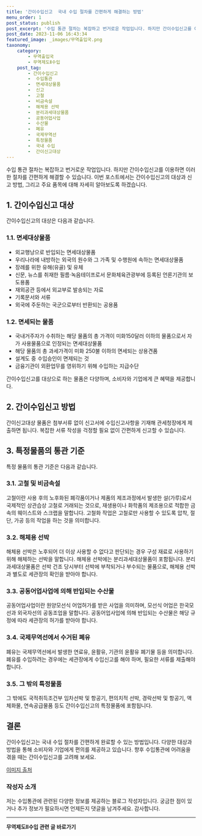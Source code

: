 ```yaml
---
title: '간이수입신고  국내 수입 절차를 간편하게 해결하는 방법'
menu_order: 1
post_status: publish
post_excerpt: '수입 통관 절차는 복잡하고 번거로운 작업입니다. 하지만 간이수입신고를 이용하면 이러한 절차를 간편하게 해결할 수 있습니다. 이번 포스트에서는 간이수입신고의 대상과 신고 방법, 그리고 주요 품목에 대해 자세히 알아보도록 하겠습니다.'
post_date: 2023-11-06 16:43:34
featured_image: _images/무역출입국.png
taxonomy:
    category:
        - 무역출입국
        - 무역제도Ⅱ수입
    post_tag:
        - 간이수입신고
        -  수입통관
        -  면세대상물품
        -  신고
        -  고철
        -  비금속설
        -  해체용 선박
        -  분리과세대상물품
        -  공동어업사업
        -  수산물
        -  폐유
        -  국제무역선
        -  특정물품
        -  국내 수입
        -  간이신고대상
---
```




수입 통관 절차는 복잡하고 번거로운 작업입니다. 하지만 간이수입신고를 이용하면 이러한 절차를 간편하게 해결할 수 있습니다. 이번 포스트에서는 간이수입신고의 대상과 신고 방법, 그리고 주요 품목에 대해 자세히 알아보도록 하겠습니다. 

## 1. 간이수입신고 대상

간이수입신고의 대상은 다음과 같습니다.

### 1.1. 면세대상물품

- 외교행낭으로 반입되는 면세대상물품
- 우리나라에 내방하는 외국의 원수와 그 가족 및 수행원에 속하는 면세대상물품
- 장례를 위한 유해(유골) 및 유체
- 신문, 뉴스를 취재한 필름·녹음테이프로서 문화체육관광부에 등록된 언론기관의 보도용품
- 재외공관 등에서 외교부로 발송되는 자료
- 기록문서와 서류
- 외국에 주둔하는 국군으로부터 반환되는 공용품

### 1.2. 면세되는 물품

- 국내거주자가 수취하는 해당 물품의 총 가격이 미화150달러 이하의 물품으로서 자가 사용물품으로 인정되는 면세대상물품
- 해당 물품의 총 과세가격이 미화 250불 이하의 면세되는 상용견품
- 설계도 중 수입승인이 면제되는 것
- 금융기관이 외환업무를 영위하기 위해 수입하는 지급수단

간이수입신고를 대상으로 하는 물품은 다양하며, 소비자와 기업에게 큰 혜택을 제공합니다.

## 2. 간이수입신고 방법

간이신고대상 물품은 첨부서류 없이 신고서에 수입신고사항을 기재해 관세청장에게 제출하면 됩니다. 복잡한 서류 작성을 걱정할 필요 없이 간편하게 신고할 수 있습니다.

## 3. 특정물품의 통관 기준

특정 물품의 통관 기준은 다음과 같습니다.

### 3.1. 고철 및 비금속설

고철이란 사용 후의 노후화된 폐각품이거나 제품의 제조과정에서 발생한 설(가루)로서 국제적인 상관습상 고철로 거래되는 것으로, 재생용이나 화학품의 제조용으로 적합한 금속의 웨이스트와 스크랩을 말합니다. 고철화 작업은 고철로만 사용할 수 있도록 압착, 절단, 가공 등의 작업을 하는 것을 의미합니다.

### 3.2. 해체용 선박

해체용 선박은 노후되어 더 이상 사용할 수 없다고 판단되는 경우 구성 재료로 사용하기 위해 해체하는 선박을 말합니다. 해체용 선박에는 분리과세대상물품이 포함됩니다. 분리과세대상물품은 선박 건조 당시부터 선박에 부착되거나 부수되는 물품으로, 해체용 선박과 별도로 세관장의 확인을 받아야 합니다.

### 3.3. 공동어업사업에 의해 반입되는 수산물

공동어업사업이란 원양모선식 어업허가를 받은 사업을 의미하며, 모선식 어업은 한국모선과 외국자선의 공동조업을 말합니다. 공동어업사업에 의해 반입되는 수산물은 해당 규정에 따라 세관장의 허가를 받아야 합니다.

### 3.4. 국제무역선에서 수거된 폐유

폐유는 국제무역선에서 발생한 연료유, 윤활유, 기관의 윤활유 폐기물 등을 의미합니다. 폐유를 수입하려는 경우에는 세관장에게 수입신고를 해야 하며, 필요한 서류를 제출해야 합니다.

### 3.5. 그 밖의 특정물품

그 밖에도 국적취득조건부 임차선박 및 항공기, 편의치적 선박, 경락선박 및 항공기, 액체화물, 연속공급물품 등도 간이수입신고의 특정물품에 포함됩니다.

## 결론

간이수입신고는 국내 수입 절차를 간편하게 완료할 수 있는 방법입니다. 다양한 대상과 방법을 통해 소비자와 기업에게 편의를 제공하고 있습니다. 향후 수입통관에 어려움을 겪을 때는 간이수입신고를 고려해 보세요.

[이미지 출처](image-link)

### 작성자 소개

저는 수입통관에 관련된 다양한 정보를 제공하는 블로그 작성자입니다. 궁금한 점이 있거나 추가 정보가 필요하시면 언제든지 댓글을 남겨주세요. 감사합니다.
<!-- wp:separator -->
<hr class="wp-block-separator has-alpha-channel-opacity"/>
<!-- /wp:separator -->

<!-- wp:group {"backgroundColor":"base","layout":{"type":"constrained"}} -->
<div class="wp-block-group has-base-background-color has-background"><!-- wp:paragraph {"align":"center","fontSize":"medium"} -->
<p class="has-text-align-center has-large-font-size"><strong>무역제도Ⅱ수입 관련 글 바로가기</strong></p>
<!-- /wp:paragraph -->


<!-- wp:latest-posts
{"categories":[{"id":14432,"count":19,"description":"","link":"https://uknowlaw.com/category/%eb%ac%b4%ec%97%ad%ec%a0%9c%eb%8f%84%e2%85%b1%ec%88%98%ec%9e%85/","name":"무역제도Ⅱ수입","slug":"무역제도Ⅱ수입","taxonomy":"category","parent":0,"meta":[],"_links":{"self":[{"href":"https://uknowlaw.com/wp-json/wp/v2/categories/14432"}],"collection":[{"href":"https://uknowlaw.com/wp-json/wp/v2/categories"}],"about":[{"href":"https://uknowlaw.com/wp-json/wp/v2/taxonomies/category"}],"wp:post_type":[{"href":"https://uknowlaw.com/wp-json/wp/v2/posts?categories=14432"}],"curies":[{"name":"wp","href":"https://api.w.org/{rel}","templated":true}]}}],"postsToShow":100,"excerptLength":28,"postLayout":"grid","columns":2,"featuredImageAlign":"left","featuredImageSizeSlug":"large","fontSize":"small"} /--></div>
<!-- /wp:group -->